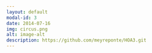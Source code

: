 ```yaml
---
layout: default
modal-id: 3
date: 2014-07-16
img: circus.png
alt: image-alt
description: https://github.com/meyreponte/HOA3.git
---
```

